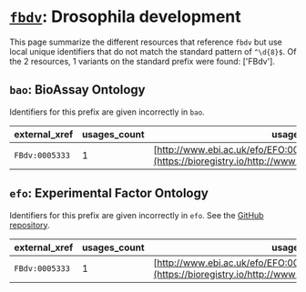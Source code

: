 # [`fbdv`](https://bioregistry.io/fbdv): Drosophila development

This page summarize the different resources that reference `fbdv`
but use local unique identifiers that do not match the standard pattern of
`^\d{8}$`. Of the 2 resources,
1 variants on the standard prefix were found: ['FBdv'].

## `bao`: BioAssay Ontology

Identifiers for this prefix are given incorrectly in `bao`.

| external_xref   |   usages_count | usages                                                                                              |
|-----------------|----------------|-----------------------------------------------------------------------------------------------------|
| `FBdv:0005333`  |              1 | [http://www.ebi.ac.uk/efo/EFO:0001323](https://bioregistry.io/http://www.ebi.ac.uk/efo/EFO:0001323) |

## `efo`: Experimental Factor Ontology

Identifiers for this prefix are given incorrectly in `efo`. See the [GitHub repository](https://github.com/EBISPOT/efo/).

| external_xref   |   usages_count | usages                                                                                              |
|-----------------|----------------|-----------------------------------------------------------------------------------------------------|
| `FBdv:0005333`  |              1 | [http://www.ebi.ac.uk/efo/EFO:0001323](https://bioregistry.io/http://www.ebi.ac.uk/efo/EFO:0001323) |

